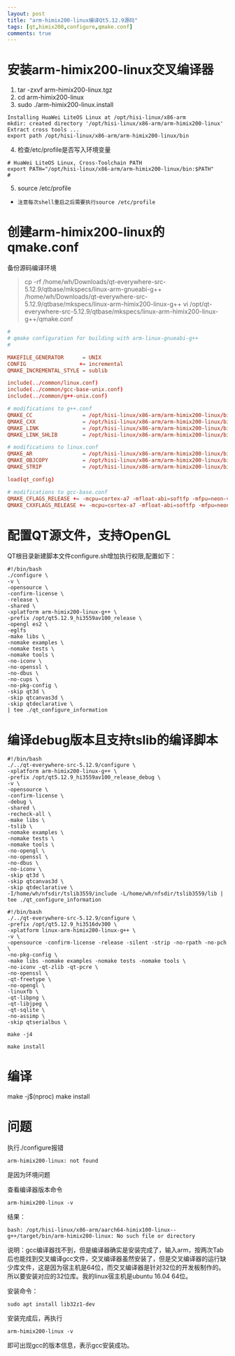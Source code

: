 ```yaml
---
layout: post
title: "arm-himix200-linux编译Qt5.12.9源码"
tags: [qt,himix200,configure,qmake.conf]
comments: true
---
```


# 安装arm-himix200-linux交叉编译器
1. tar -zxvf arm-himix200-linux.tgz
2. cd arm-himix200-linux
3. sudo ./arm-himix200-linux.install
```shell
Installing HuaWei LiteOS Linux at /opt/hisi-linux/x86-arm
mkdir: created directory '/opt/hisi-linux/x86-arm/arm-himix200-linux'
Extract cross tools ...
export path /opt/hisi-linux/x86-arm/arm-himix200-linux/bin
```
4. 检查/etc/profile是否写入环境变量
```shell
# HuaWei LiteOS Linux, Cross-Toolchain PATH
export PATH="/opt/hisi-linux/x86-arm/arm-himix200-linux/bin:$PATH"
#
```
5. source /etc/profile

* `注意每次shell重启之后需要执行source /etc/profile`

# 创建arm-himix200-linux的qmake.conf
备份源码编译环境
> cp -rf /home/wh/Downloads/qt-everywhere-src-5.12.9/qtbase/mkspecs/linux-arm-gnueabi-g++ /home/wh/Downloads/qt-everywhere-src-5.12.9/qtbase/mkspecs/linux-arm-himix200-linux-g++
> vi /opt/qt-everywhere-src-5.12.9/qtbase/mkspecs/linux-arm-himix200-linux-g++/qmake.conf
```conf
#
# qmake configuration for building with arm-linux-gnueabi-g++
#

MAKEFILE_GENERATOR      = UNIX
CONFIG                 += incremental
QMAKE_INCREMENTAL_STYLE = sublib

include(../common/linux.conf)
include(../common/gcc-base-unix.conf)
include(../common/g++-unix.conf)

# modifications to g++.conf
QMAKE_CC                = /opt/hisi-linux/x86-arm/arm-himix200-linux/bin/arm-himix200-linux-gcc
QMAKE_CXX               = /opt/hisi-linux/x86-arm/arm-himix200-linux/bin/arm-himix200-linux-g++
QMAKE_LINK              = /opt/hisi-linux/x86-arm/arm-himix200-linux/bin/arm-himix200-linux-g++
QMAKE_LINK_SHLIB        = /opt/hisi-linux/x86-arm/arm-himix200-linux/bin/arm-himix200-linux-g++

# modifications to linux.conf
QMAKE_AR                = /opt/hisi-linux/x86-arm/arm-himix200-linux/bin/arm-himix200-linux-ar cqs
QMAKE_OBJCOPY           = /opt/hisi-linux/x86-arm/arm-himix200-linux/bin/arm-himix200-linux-objcopy
QMAKE_STRIP             = /opt/hisi-linux/x86-arm/arm-himix200-linux/bin/arm-himix200-linux-strip

load(qt_config)

# modifications to gcc-base.conf
QMAKE_CFLAGS_RELEASE += -mcpu=cortex-a7 -mfloat-abi=softfp -mfpu=neon-vfpv4
QMAKE_CXXFLAGS_RELEASE += -mcpu=cortex-a7 -mfloat-abi=softfp -mfpu=neon-vfpv4 -fpermissive
```

# 配置QT源文件，支持OpenGL
QT根目录新建脚本文件configure.sh增加执行权限,配置如下：
```
#!/bin/bash
./configure \
-v \
-opensource \
-confirm-license \
-release \
-shared \
-xplatform arm-himix200-linux-g++ \
-prefix /opt/qt5.12.9_hi3559av100_release \
-opengl es2 \
-eglfs
-make libs \
-nomake examples \
-nomake tests \
-nomake tools \
-no-iconv \
-no-openssl \
-no-dbus \
-no-cups \
-no-pkg-config \
-skip qt3d \
-skip qtcanvas3d \
-skip qtdeclarative \
| tee ./qt_configure_information
```

# 编译debug版本且支持tslib的编译脚本
```
#!/bin/bash
./../qt-everywhere-src-5.12.9/configure \
-xplatform arm-himix200-linux-g++ \
-prefix /opt/qt5.12.9_hi3559av100_release_debug \
-v \
-opensource \
-confirm-license \
-debug \
-shared \
-recheck-all \
-make libs \
-tslib \
-nomake examples \
-nomake tests \
-nomake tools \
-no-opengl \
-no-openssl \
-no-dbus \
-no-iconv \
-skip qt3d \
-skip qtcanvas3d \
-skip qtdeclarative \
-I/home/wh/nfsdir/tslib3559/include -L/home/wh/nfsdir/tslib3559/lib | tee ./qt_configure_information
```

```
#!/bin/bash
./../qt-everywhere-src-5.12.9/configure \
-prefix /opt/qt5.12.9_hi3516dv300 \
-xplatform linux-arm-himix200-linux-g++ \
-v \
-opensource -confirm-license -release -silent -strip -no-rpath -no-pch \
-no-pkg-config \
-make libs -nomake examples -nomake tests -nomake tools \
-no-iconv -qt-zlib -qt-pcre \
-no-openssl \
-qt-freetype \
-no-opengl \
-linuxfb \
-qt-libpng \
-qt-libjpeg \
-qt-sqlite \
-no-assimp \
-skip qtserialbus \

make -j4

make install
```

# 编译
make -j$(nproc)
make install

# 问题
执行./configure报错 

`arm-himix200-linux: not found` 

是因为环境问题

查看编译器版本命令

`arm-himix200-linux -v` 

结果：
```
bash: /opt/hisi-linux/x86-arm/aarch64-himix100-linux--g++/target/bin/arm-himix200-linux: No such file or directory 
```
说明：gcc编译器找不到，但是编译器确实是安装完成了，输入arm，按两次Tab后也能找到交叉编译gcc文件，交叉编译器虽然安装了，但是交叉编译器的运行缺少库文件，这是因为宿主机是64位，而交叉编译器是针对32位的开发板制作的。所以要安装对应的32位库。我的linux宿主机是ubuntu 16.04 64位。

安装命令：
```
sudo apt install lib32z1-dev
```

安装完成后，再执行

`arm-himix200-linux -v`

即可出现gcc的版本信息，表示gcc安装成功。

